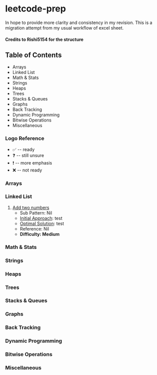 # leetcode-prep

In hope to provide more clarity and consistency in my revision. This is a migration attempt from my usual workflow of excel sheet.

#### Credits to Rishi5154 for the structure

## Table of Contents

- Arrays
- Linked List
- Math & Stats
- Strings
- Heaps
- Trees
- Stacks & Queues
- Graphs
- Back Tracking
- Dynamic Programming
- Bitwise Operations
- Miscellaneous

### Logo Reference

- :white_check_mark: -- ready
- :question: -- still unsure
- :exclamation: -- more emphasis
- :x: -- not ready

### Arrays

### Linked List

1. [Add two numbers](https://leetcode.com/problems/add-two-numbers/)
   - Sub Pattern: Nil
   - [Initial Approach](../../LinkedList/2_Add_Two_Numbers_initial.md): test
   - [Optimal Solution](../../LinkedList/2_Add_Two_Numbers.md): test
   - Reference: Nil
   - **Difficulty: Medium**

### Math & Stats

### Strings

### Heaps

### Trees

### Stacks & Queues

### Graphs

### Back Tracking

### Dynamic Programming

### Bitwise Operations

### Miscellaneous
